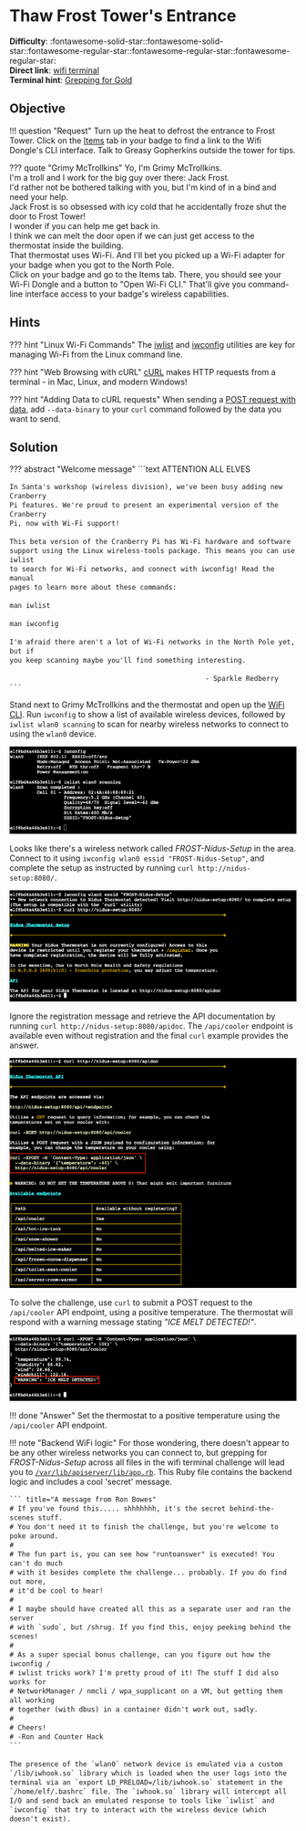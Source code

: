 # Thaw Frost Tower's Entrance

**Difficulty**: :fontawesome-solid-star::fontawesome-solid-star::fontawesome-regular-star::fontawesome-regular-star::fontawesome-regular-star:<br/>
**Direct link**: [wifi terminal](https://docker2021.kringlecon.com/?challenge=wifi&id=44ba429d-cf86-4945-95c8-b1f31f69208f&area=approach&location=37,3)<br/>
**Terminal hint**: [Grepping for Gold](../hints/h3.md)


## Objective

!!! question "Request"
    Turn up the heat to defrost the entrance to Frost Tower. Click on the [Items](https://2021.kringlecon.com/badge?section=item) tab in your badge to find a link to the Wifi Dongle's CLI interface. Talk to Greasy Gopherkins outside the tower for tips.

??? quote "Grimy McTrollkins"
    Yo, I'm Grimy McTrollkins.<br/>
    I'm a troll and I work for the big guy over there: Jack Frost.<br/>
    I'd rather not be bothered talking with you, but I'm kind of in a bind and need your help.<br/>
    Jack Frost is so obsessed with icy cold that he accidentally froze shut the door to Frost Tower!<br/>
    I wonder if you can help me get back in.<br/>
    I think we can melt the door open if we can just get access to the thermostat inside the building.<br/>
    That thermostat uses Wi-Fi. And I'll bet you picked up a Wi-Fi adapter for your badge when you got to the North Pole.<br/>
    Click on your badge and go to the Items tab. There, you should see your Wi-Fi Dongle and a button to "Open Wi-Fi CLI." That'll give you command-line interface access to your badge's wireless capabilities.


## Hints

??? hint "Linux Wi-Fi Commands"
    The [iwlist](https://linux.die.net/man/8/iwlist) and [iwconfig](https://linux.die.net/man/8/iwconfig) utilities are key for managing Wi-Fi from the Linux command line.

??? hint "Web Browsing with cURL"
    [cURL](https://linux.die.net/man/1/curl) makes HTTP requests from a terminal - in Mac, Linux, and modern Windows!

??? hint "Adding Data to cURL requests"
    When sending a [POST request with data](https://www.educative.io/edpresso/how-to-perform-a-post-request-using-curl), add `--data-binary` to your `curl` command followed by the data you want to send.


## Solution

??? abstract "Welcome message"
    ```text
                            ATTENTION ALL ELVES

    In Santa's workshop (wireless division), we've been busy adding new Cranberry
    Pi features. We're proud to present an experimental version of the Cranberry
    Pi, now with Wi-Fi support!

    This beta version of the Cranberry Pi has Wi-Fi hardware and software
    support using the Linux wireless-tools package. This means you can use iwlist
    to search for Wi-Fi networks, and connect with iwconfig! Read the manual
    pages to learn more about these commands:

    man iwlist

    man iwconfig

    I'm afraid there aren't a lot of Wi-Fi networks in the North Pole yet, but if
    you keep scanning maybe you'll find something interesting.

                                                    - Sparkle Redberry
    ```

Stand next to Grimy McTrollkins and the thermostat and open up the [WiFi CLI](https://docker2021.kringlecon.com/?challenge=wifi&id=44ba429d-cf86-4945-95c8-b1f31f69208f&area=approach&location=37,3). Run `iwconfig` to show a list of available wireless devices, followed by `iwlist wlan0 scanning` to scan for nearby wireless networks to connect to using the `wlan0` device.

![Scanning](../img/objectives/o3/scanning.png)

Looks like there's a wireless network called *FROST-Nidus-Setup* in the area. Connect to it using `iwconfig wlan0 essid "FROST-Nidus-Setup"`, and complete the setup as instructed by running `curl http://nidus-setup:8080/`. 

![Connected](../img/objectives/o3/connected.png)

Ignore the registration message and retrieve the API documentation by running `curl http://nidus-setup:8080/apidoc`. The `/api/cooler` endpoint is available even without registration and the final `curl` example provides the answer.

![API documentation](../img/objectives/o3/api_docs.png)

To solve the challenge, use `curl` to submit a POST request to the `/api/cooler` API endpoint, using a positive temperature. The thermostat will respond with a warning message stating *"ICE MELT DETECTED!"*.

![Warning message](../img/objectives/o3/warning.png)

!!! done "Answer"
    Set the thermostat to a positive temperature using the `/api/cooler` API endpoint.

!!! note "Backend WiFi logic<span id="backend-wifi-logic"></span>"
    For those wondering, there doesn't appear to be any other wireless networks you can connect to, but grepping for *FROST-Nidus-Setup* across all files in the wifi terminal challenge will lead you to [`/var/lib/apiserver/lib/app.rb`](../artifacts/objectives/o3/app.rb). This Ruby file contains the backend logic and includes a cool 'secret' message.

    ``` title="A message from Ron Bowes"
    # If you've found this..... shhhhhhh, it's the secret behind-the-scenes stuff.
    # You don't need it to finish the challenge, but you're welcome to poke around.
    #
    # The fun part is, you can see how "runtoanswer" is executed! You can't do much
    # with it besides complete the challenge... probably. If you do find out more,
    # it'd be cool to hear!
    #
    # I maybe should have created all this as a separate user and ran the server
    # with `sudo`, but /shrug. If you find this, enjoy peeking behind the scenes!
    #
    # As a super special bonus challenge, can you figure out how the iwconfig /
    # iwlist tricks work? I'm pretty proud of it! The stuff I did also works for
    # NetworkManager / nmcli / wpa_supplicant on a VM, but getting them all working
    # together (with dbus) in a container didn't work out, sadly.
    #
    # Cheers!
    # -Ron and Counter Hack
    ```
    
    The presence of the `wlan0` network device is emulated via a custom `/lib/iwhook.so` library which is loaded when the user logs into the terminal via an `export LD_PRELOAD=/lib/iwhook.so` statement in the `/home/elf/.bashrc` file. The `iwhook.so` library will intercept all I/O and send back an emulated response to tools like `iwlist` and `iwconfig` that try to interact with the wireless device (which doesn't exist).
